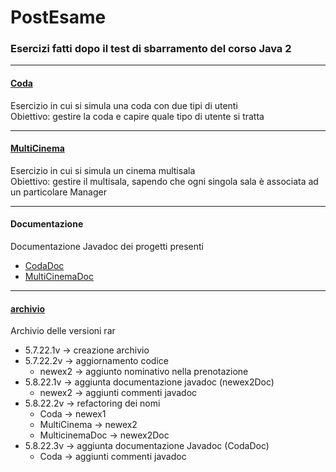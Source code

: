 # PostEsame

### Esercizi fatti dopo il test di sbarramento del corso Java 2

***

#### [Coda](https://github.com/DeltaNicola/PostEsame/tree/master/src/it/develhope/nicola/Coda)
Esercizio in cui si simula una coda con due tipi di utenti  
Obiettivo: gestire la coda e capire quale tipo di utente si tratta

***

#### [MultiCinema](https://github.com/DeltaNicola/PostEsame/tree/master/src/it/develhope/nicola/MultiCinema)
Esercizio in cui si simula un cinema multisala  
Obiettivo: gestire il multisala, sapendo che ogni singola sala è associata ad un particolare Manager

***

#### Documentazione
Documentazione Javadoc dei progetti presenti
* [CodaDoc](https://github.com/DeltaNicola/PostEsame/tree/master/CodaDoc)
* [MultiCinemaDoc](https://github.com/DeltaNicola/PostEsame/tree/master/CodaDoc)

***

#### [archivio](https://github.com/DeltaNicola/PostEsame/tree/master/archivio)
Archivio delle versioni rar
* 5.7.22.1v -> creazione archivio
* 5.7.22.2v -> aggiornamento codice
  * newex2 -> aggiunto nominativo nella prenotazione
* 5.8.22.1v -> aggiunta documentazione javadoc (newex2Doc)
  * newex2 -> aggiunti commenti javadoc
* 5.8.22.2v -> refactoring dei nomi
  * Coda -> newex1
  * MultiCinema -> newex2
  * MulticinemaDoc -> newex2Doc
* 5.8.22.3v -> aggiunta documentazione Javadoc (CodaDoc)
  * Coda -> aggiunti commenti javadoc
